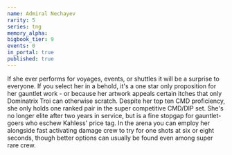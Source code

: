 ```yaml
---
name: Admiral Nechayev
rarity: 5
series: tng
memory_alpha:
bigbook_tier: 9
events: 0
in_portal: true
published: true
---
```


If she ever performs for voyages, events, or shuttles it will be a surprise to everyone. If you select her in a behold, it's a one star only proposition for her gauntlet work - or because her artwork appeals certain itches that only Dominatrix Troi can otherwise scratch. Despite her top ten CMD proficiency, she only holds one ranked pair in the super competitive CMD/DIP set. She's no longer elite after two years in service, but is a fine stopgap for gauntlet-goers who eschew Kahless' price tag. In the arena you can employ her alongside fast activating damage crew to try for one shots at six or eight seconds, though better options can usually be found even among super rare crew.
